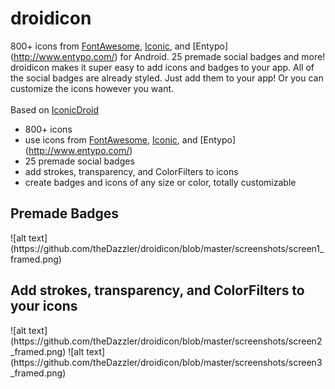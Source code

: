 droidicon
=========
800+ icons from [FontAwesome](http://fontawesome.io/), [Iconic](https://useiconic.com/open/), and [Entypo] (http://www.entypo.com/) for Android. 25 premade social badges and more! droidicon makes it super easy to add icons and badges to your app. All of the social badges are already styled. Just add them to your app! Or you can customize the icons however you want.
<br>
<br>
Based on [IconicDroid](https://github.com/atermenji/IconicDroid)

* 800+ icons
* use icons from [FontAwesome](http://fontawesome.io/), [Iconic](https://useiconic.com/open/), and [Entypo] (http://www.entypo.com/)
* 25 premade social badges
* add strokes, transparency, and ColorFilters to icons
* create badges and icons of any size or color, totally customizable

<h2>Premade Badges</h2>
![alt text](https://github.com/theDazzler/droidicon/blob/master/screenshots/screen1_framed.png)
<h2>Add strokes, transparency, and ColorFilters to your icons</h2>
![alt text](https://github.com/theDazzler/droidicon/blob/master/screenshots/screen2_framed.png)
![alt text](https://github.com/theDazzler/droidicon/blob/master/screenshots/screen3_framed.png)
